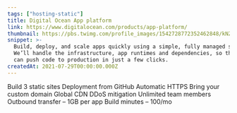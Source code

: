 ```yaml
---
tags: ["hosting-static"]
title: Digital Ocean App platform
link: https://www.digitalocean.com/products/app-platform/
thumbnail: https://pbs.twimg.com/profile_images/1542728772352462848/kNZnYAM2_400x400.png
snippet: >-
  Build, deploy, and scale apps quickly using a simple, fully managed solution.
  We’ll handle the infrastructure, app runtimes and dependencies, so that you
  can push code to production in just a few clicks.
createdAt: 2021-07-29T00:00:00.000Z
---
```

Build 3 static sites
Deployment from GitHub
Automatic HTTPS
Bring your custom domain
Global CDN
DDoS mitigation
Unlimited team members
Outbound transfer – 1GB per app
Build minutes – 100/mo